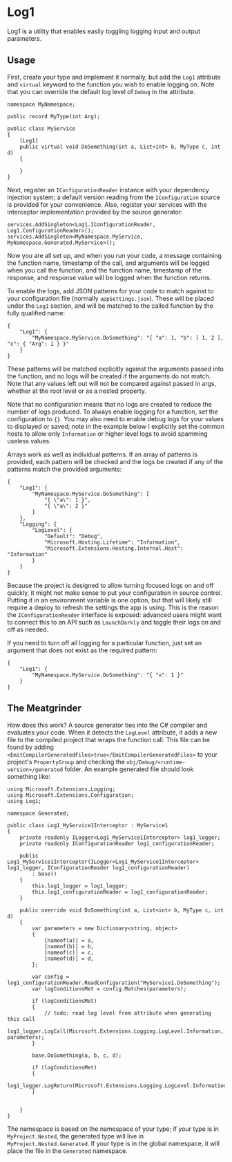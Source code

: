 # Log1

Log1 is a utility that enables easily toggling logging input and output parameters.

## Usage

First, create your type and implement it normally, but add the `Log1` attribute and `virtual` keyword to the function you wish to enable logging on. Note that you can override the default log level of `Debug` in the attribute.
```
namespace MyNamespace;

public record MyType(int Arg);

public class MyService
{
    [Log1]
    public virtual void DoSomething(int a, List<int> b, MyType c, int d)
    {

    }
}
```

Next, register an `IConfigurationReader` instance with your dependency injection system; a default version reading from the `IConfiguration` source is provided for your convenience. Also, register your services with the interceptor implementation provided by the source generator:
```
services.AddSingleton<Log1.IConfigurationReader, Log1.ConfigurationReader>();
services.AddSingleton<MyNamespace.MyService, MyNamespace.Generated.MyService>();
```

Now you are all set up, and when you run your code, a message containing the function name, timestamp of the call, and arguments will be logged when you call the function, and the function name, timestamp of the response, and response value will be logged when the function returns.

To enable the logs, add JSON patterns for your code to match against to your configuration file (normally `appSettings.json`). These will be placed under the `Log1` section, and will be matched to the called function by the fully qualified name:
```
{
    "Log1": {
        "MyNamespace.MyService.DoSomething": "{ "a": 1, "b": [ 1, 2 ], "c": { "Arg": 1 } }"
    }
}
```

These patterns will be matched explicitly against the arguments passed into the function, and no logs will be created if the arguments do not match. Note that any values left out will not be compared against passed in args, whether at the root level or as a nested property.

Note that no configuration means that no logs are created to reduce the number of logs produced. To always enable logging for a function, set the configuration to `{}`. You may also need to enable debug logs for your values to displayed or saved; note in the example below I explicitly set the common hosts to allow only `Information` or higher level logs to avoid spamming useless values.

Arrays work as well as individual patterns. If an array of patterns is provided, each pattern will be checked and the logs be created if any of the patterns match the provided arguments:
```
{
    "Log1": {
        "MyNamespace.MyService.DoSomething": [
            "{ \"a\": 1 }",
            "{ \"a\": 2 }"
        ]
    },
    "Logging": {
        "LogLevel": {
            "Default": "Debug",
            "Microsoft.Hosting.Lifetime": "Information",
            "Microsoft.Extensions.Hosting.Internal.Host": "Information"
        }
    }
}
```

Because the project is designed to allow turning focused logs on and off quickly, it might not make sense to put your configuration in source control. Putting it in an environment variable is one option, but that will likely still require a deploy to refresh the settings the app is using. This is the reason the `IConfigurationReader` interface is exposed: advanced users might want to connect this to an API such as `LaunchDarkly` and toggle their logs on and off as needed.

If you need to turn off all logging for a particular function, just set an argument that does not exist as the required pattern:
```
{
    "Log1": {
        "MyNamespace.MyService.DoSomething": "{ "x": 1 }"
    }
}
```

## The Meatgrinder

How does this work? A source generator ties into the C# compiler and evaluates your code. When it detects the `LogLevel` attribute, it adds a new file to the compiled project that wraps the function call. This file can be found by adding `<EmitCompilerGeneratedFiles>true</EmitCompilerGeneratedFiles>` to your project's `PropertyGroup` and checking the `obj/Debug/<runtime-version>/generated` folder. An example generated file should look something like:
```
using Microsoft.Extensions.Logging;
using Microsoft.Extensions.Configuration;
using Log1;

namespace Generated;

public class Log1_MyService1Interceptor : MyService1
{
    private readonly ILogger<Log1_MyService1Interceptor> log1_logger;
    private readonly IConfigurationReader log1_configurationReader;

    public Log1_MyService1Interceptor(ILogger<Log1_MyService1Interceptor> log1_logger, IConfigurationReader log1_configurationReader)
        : base()
    {
        this.log1_logger = log1_logger;
        this.log1_configurationReader = log1_configurationReader;
    }

    public override void DoSomething(int a, List<int> b, MyType c, int d)
    {
        var parameters = new Dictionary<string, object>
        {
            [nameof(a)] = a,
            [nameof(b)] = b,
            [nameof(c)] = c,
            [nameof(d)] = d,
        };

        var config = log1_configurationReader.ReadConfiguration("MyService1.DoSomething");
        var logConditionsMet = config.Matches(parameters);

        if (logConditionsMet)
        {
            // todo: read log level from attribute when generating this call
            log1_logger.LogCall(Microsoft.Extensions.Logging.LogLevel.Information, parameters);
        }

        base.DoSomething(a, b, c, d);

        if (logConditionsMet)
        {
            log1_logger.LogReturn(Microsoft.Extensions.Logging.LogLevel.Information);
        }

        
    }
}
```

The namespace is based on the namespace of your type; if your type is in `MyProject.Nested`, the generated type will live in `MyProject.Nested.Generated`. If your type is in the global namespace, it will place the file in the `Generated` namespace.